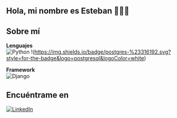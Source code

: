 ## Hola, mi nombre es Esteban 🙋🏽‍♂️
 
## Sobre mí

  **Lenguajes**
  <br>
  <img alt="Python" src="https://img.shields.io/badge/Python%20-%233771A1.svg?style=for-the-badge&logo=python&logoColor=white"/>
  !(https://img.shields.io/badge/postgres-%23316192.svg?style=for-the-badge&logo=postgresql&logoColor=white)
  <br>

  **Framework**
  <br>
  <img alt="Django" src="https://img.shields.io/badge/Django%20-%233771A1.svg?style=for-the-badge&logo=django&logoColor=white"/>
  

## Encuéntrame en
[![LinkedIn](https://img.shields.io/badge/LinkedIn-Esteban_Villaseca-0077B5?style=for-the-badge&logo=linkedin&logoColor=white&labelColor=101010)](https://www.linkedin.com/in/estebvillaseca/)
